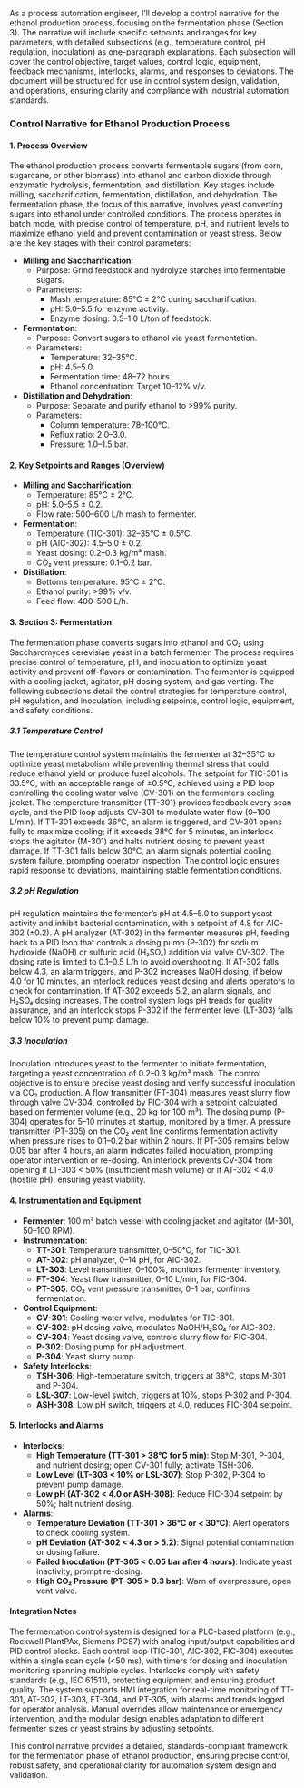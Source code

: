 As a process automation engineer, I’ll develop a control narrative for the ethanol production process, focusing on the fermentation phase (Section 3). The narrative will include specific setpoints and ranges for key parameters, with detailed subsections (e.g., temperature control, pH regulation, inoculation) as one-paragraph explanations. Each subsection will cover the control objective, target values, control logic, equipment, feedback mechanisms, interlocks, alarms, and responses to deviations. The document will be structured for use in control system design, validation, and operations, ensuring clarity and compliance with industrial automation standards.

### Control Narrative for Ethanol Production Process

#### 1. Process Overview
The ethanol production process converts fermentable sugars (from corn, sugarcane, or other biomass) into ethanol and carbon dioxide through enzymatic hydrolysis, fermentation, and distillation. Key stages include milling, saccharification, fermentation, distillation, and dehydration. The fermentation phase, the focus of this narrative, involves yeast converting sugars into ethanol under controlled conditions. The process operates in batch mode, with precise control of temperature, pH, and nutrient levels to maximize ethanol yield and prevent contamination or yeast stress. Below are the key stages with their control parameters:

- **Milling and Saccharification**:
  - Purpose: Grind feedstock and hydrolyze starches into fermentable sugars.
  - Parameters:
    - Mash temperature: 85°C ± 2°C during saccharification.
    - pH: 5.0–5.5 for enzyme activity.
    - Enzyme dosing: 0.5–1.0 L/ton of feedstock.
- **Fermentation**:
  - Purpose: Convert sugars to ethanol via yeast fermentation.
  - Parameters:
    - Temperature: 32–35°C.
    - pH: 4.5–5.0.
    - Fermentation time: 48–72 hours.
    - Ethanol concentration: Target 10–12% v/v.
- **Distillation and Dehydration**:
  - Purpose: Separate and purify ethanol to >99% purity.
  - Parameters:
    - Column temperature: 78–100°C.
    - Reflux ratio: 2.0–3.0.
    - Pressure: 1.0–1.5 bar.

#### 2. Key Setpoints and Ranges (Overview)
- **Milling and Saccharification**:
  - Temperature: 85°C ± 2°C.
  - pH: 5.0–5.5 ± 0.2.
  - Flow rate: 500–600 L/h mash to fermenter.
- **Fermentation**:
  - Temperature (TIC-301): 32–35°C ± 0.5°C.
  - pH (AIC-302): 4.5–5.0 ± 0.2.
  - Yeast dosing: 0.2–0.3 kg/m³ mash.
  - CO₂ vent pressure: 0.1–0.2 bar.
- **Distillation**:
  - Bottoms temperature: 95°C ± 2°C.
  - Ethanol purity: >99% v/v.
  - Feed flow: 400–500 L/h.

#### 3. Section 3: Fermentation
The fermentation phase converts sugars into ethanol and CO₂ using Saccharomyces cerevisiae yeast in a batch fermenter. The process requires precise control of temperature, pH, and inoculation to optimize yeast activity and prevent off-flavors or contamination. The fermenter is equipped with a cooling jacket, agitator, pH dosing system, and gas venting. The following subsections detail the control strategies for temperature control, pH regulation, and inoculation, including setpoints, control logic, equipment, and safety conditions.

##### 3.1 Temperature Control
The temperature control system maintains the fermenter at 32–35°C to optimize yeast metabolism while preventing thermal stress that could reduce ethanol yield or produce fusel alcohols. The setpoint for TIC-301 is 33.5°C, with an acceptable range of ±0.5°C, achieved using a PID loop controlling the cooling water valve (CV-301) on the fermenter’s cooling jacket. The temperature transmitter (TT-301) provides feedback every scan cycle, and the PID loop adjusts CV-301 to modulate water flow (0–100 L/min). If TT-301 exceeds 36°C, an alarm is triggered, and CV-301 opens fully to maximize cooling; if it exceeds 38°C for 5 minutes, an interlock stops the agitator (M-301) and halts nutrient dosing to prevent yeast damage. If TT-301 falls below 30°C, an alarm signals potential cooling system failure, prompting operator inspection. The control logic ensures rapid response to deviations, maintaining stable fermentation conditions.

##### 3.2 pH Regulation
pH regulation maintains the fermenter’s pH at 4.5–5.0 to support yeast activity and inhibit bacterial contamination, with a setpoint of 4.8 for AIC-302 (±0.2). A pH analyzer (AT-302) in the fermenter measures pH, feeding back to a PID loop that controls a dosing pump (P-302) for sodium hydroxide (NaOH) or sulfuric acid (H₂SO₄) addition via valve CV-302. The dosing rate is limited to 0.1–0.5 L/h to avoid overshooting. If AT-302 falls below 4.3, an alarm triggers, and P-302 increases NaOH dosing; if below 4.0 for 10 minutes, an interlock reduces yeast dosing and alerts operators to check for contamination. If AT-302 exceeds 5.2, an alarm signals, and H₂SO₄ dosing increases. The control system logs pH trends for quality assurance, and an interlock stops P-302 if the fermenter level (LT-303) falls below 10% to prevent pump damage.

##### 3.3 Inoculation
Inoculation introduces yeast to the fermenter to initiate fermentation, targeting a yeast concentration of 0.2–0.3 kg/m³ mash. The control objective is to ensure precise yeast dosing and verify successful inoculation via CO₂ production. A flow transmitter (FT-304) measures yeast slurry flow through valve CV-304, controlled by FIC-304 with a setpoint calculated based on fermenter volume (e.g., 20 kg for 100 m³). The dosing pump (P-304) operates for 5–10 minutes at startup, monitored by a timer. A pressure transmitter (PT-305) on the CO₂ vent line confirms fermentation activity when pressure rises to 0.1–0.2 bar within 2 hours. If PT-305 remains below 0.05 bar after 4 hours, an alarm indicates failed inoculation, prompting operator intervention or re-dosing. An interlock prevents CV-304 from opening if LT-303 < 50% (insufficient mash volume) or if AT-302 < 4.0 (hostile pH), ensuring yeast viability.

#### 4. Instrumentation and Equipment
- **Fermenter**: 100 m³ batch vessel with cooling jacket and agitator (M-301, 50–100 RPM).
- **Instrumentation**:
  - **TT-301**: Temperature transmitter, 0–50°C, for TIC-301.
  - **AT-302**: pH analyzer, 0–14 pH, for AIC-302.
  - **LT-303**: Level transmitter, 0–100%, monitors fermenter inventory.
  - **FT-304**: Yeast flow transmitter, 0–10 L/min, for FIC-304.
  - **PT-305**: CO₂ vent pressure transmitter, 0–1 bar, confirms fermentation.
- **Control Equipment**:
  - **CV-301**: Cooling water valve, modulates for TIC-301.
  - **CV-302**: pH dosing valve, modulates NaOH/H₂SO₄ for AIC-302.
  - **CV-304**: Yeast dosing valve, controls slurry flow for FIC-304.
  - **P-302**: Dosing pump for pH adjustment.
  - **P-304**: Yeast slurry pump.
- **Safety Interlocks**:
  - **TSH-306**: High-temperature switch, triggers at 38°C, stops M-301 and P-304.
  - **LSL-307**: Low-level switch, triggers at 10%, stops P-302 and P-304.
  - **ASH-308**: Low pH switch, triggers at 4.0, reduces FIC-304 setpoint.

#### 5. Interlocks and Alarms
- **Interlocks**:
  - **High Temperature (TT-301 > 38°C for 5 min)**: Stop M-301, P-304, and nutrient dosing; open CV-301 fully; activate TSH-306.
  - **Low Level (LT-303 < 10% or LSL-307)**: Stop P-302, P-304 to prevent pump damage.
  - **Low pH (AT-302 < 4.0 or ASH-308)**: Reduce FIC-304 setpoint by 50%; halt nutrient dosing.
- **Alarms**:
  - **Temperature Deviation (TT-301 > 36°C or < 30°C)**: Alert operators to check cooling system.
  - **pH Deviation (AT-302 < 4.3 or > 5.2)**: Signal potential contamination or dosing failure.
  - **Failed Inoculation (PT-305 < 0.05 bar after 4 hours)**: Indicate yeast inactivity, prompt re-dosing.
  - **High CO₂ Pressure (PT-305 > 0.3 bar)**: Warn of overpressure, open vent valve.

#### Integration Notes
The fermentation control system is designed for a PLC-based platform (e.g., Rockwell PlantPAx, Siemens PCS7) with analog input/output capabilities and PID control blocks. Each control loop (TIC-301, AIC-302, FIC-304) executes within a single scan cycle (<50 ms), with timers for dosing and inoculation monitoring spanning multiple cycles. Interlocks comply with safety standards (e.g., IEC 61511), protecting equipment and ensuring product quality. The system supports HMI integration for real-time monitoring of TT-301, AT-302, LT-303, FT-304, and PT-305, with alarms and trends logged for operator analysis. Manual overrides allow maintenance or emergency intervention, and the modular design enables adaptation to different fermenter sizes or yeast strains by adjusting setpoints.

This control narrative provides a detailed, standards-compliant framework for the fermentation phase of ethanol production, ensuring precise control, robust safety, and operational clarity for automation system design and validation.
